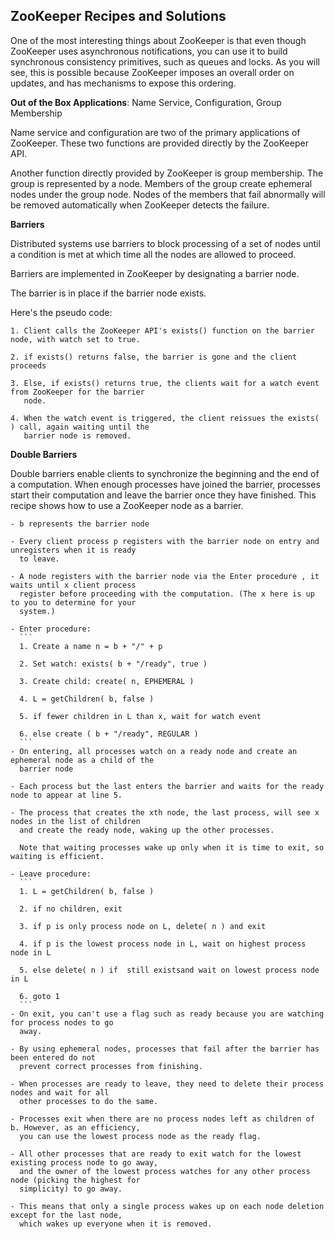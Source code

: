 ## ZooKeeper Recipes and Solutions

One of the most interesting things about ZooKeeper is that even though ZooKeeper uses asynchronous
notifications, you can use it to build synchronous consistency primitives, such as queues and locks.
As you will see, this is possible because ZooKeeper imposes an overall order on updates, and has
mechanisms to expose this ordering.

**Out of the Box Applications**: Name Service, Configuration, Group Membership

Name service and configuration are two of the primary applications of ZooKeeper. These two functions
are provided directly by the ZooKeeper API.

Another function directly provided by ZooKeeper is group membership. The group is represented by a
node. Members of the group create ephemeral nodes under the group node. Nodes of the members that
fail abnormally will be removed automatically when ZooKeeper detects the failure.

**Barriers**

Distributed systems use barriers to block processing of a set of nodes until a condition is met at
which time all the nodes are allowed to proceed.

Barriers are implemented in ZooKeeper by designating a barrier node.

The barrier is in place if the barrier node exists.

Here's the pseudo code:
  ```
  1. Client calls the ZooKeeper API's exists() function on the barrier node, with watch set to true.

  2. if exists() returns false, the barrier is gone and the client proceeds

  3. Else, if exists() returns true, the clients wait for a watch event from ZooKeeper for the barrier
     node.

  4. When the watch event is triggered, the client reissues the exists( ) call, again waiting until the
     barrier node is removed.
  ```
**Double Barriers**

Double barriers enable clients to synchronize the beginning and the end of a computation. When enough
processes have joined the barrier, processes start their computation and leave the barrier once they
have finished. This recipe shows how to use a ZooKeeper node as a barrier.

    - b represents the barrier node

    - Every client process p registers with the barrier node on entry and unregisters when it is ready
      to leave.
 
    - A node registers with the barrier node via the Enter procedure , it waits until x client process
      register before proceeding with the computation. (The x here is up to you to determine for your
      system.)

    - Enter procedure:
      ``` 
      1. Create a name n = b + "/" + p

      2. Set watch: exists( b + "/ready", true )
  
      3. Create child: create( n, EPHEMERAL )

      4. L = getChildren( b, false )

      5. if fewer children in L than x, wait for watch event

      6. else create ( b + "/ready", REGULAR )
      ```
    - On entering, all processes watch on a ready node and create an ephemeral node as a child of the
      barrier node

    - Each process but the last enters the barrier and waits for the ready node to appear at line 5.

    - The process that creates the xth node, the last process, will see x nodes in the list of children
      and create the ready node, waking up the other processes.

      Note that waiting processes wake up only when it is time to exit, so waiting is efficient.

    - Leave procedure:
      ``` 
      1. L = getChildren( b, false )

      2. if no children, exit
  
      3. if p is only process node on L, delete( n ) and exit

      4. if p is the lowest process node in L, wait on highest process node in L

      5. else delete( n ) if  still existsand wait on lowest process node in L

      6. goto 1
      ```
    - On exit, you can't use a flag such as ready because you are watching for process nodes to go
      away.

    - By using ephemeral nodes, processes that fail after the barrier has been entered do not
      prevent correct processes from finishing.

    - When processes are ready to leave, they need to delete their process nodes and wait for all
      other processes to do the same.

    - Processes exit when there are no process nodes left as children of b. However, as an efficiency,
      you can use the lowest process node as the ready flag.

    - All other processes that are ready to exit watch for the lowest existing process node to go away,
      and the owner of the lowest process watches for any other process node (picking the highest for
      simplicity) to go away.

    - This means that only a single process wakes up on each node deletion except for the last node,
      which wakes up everyone when it is removed.
